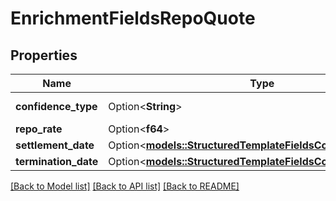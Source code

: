# EnrichmentFieldsRepoQuote

## Properties

Name | Type | Description | Notes
------------ | ------------- | ------------- | -------------
**confidence_type** | Option<**String**> | Confidence level | [optional]
**repo_rate** | Option<**f64**> | Rate | [optional]
**settlement_date** | Option<[**models::StructuredTemplateFieldsCommonFieldsDate**](structured_template_fields_common_fields_date.md)> |  | [optional]
**termination_date** | Option<[**models::StructuredTemplateFieldsCommonFieldsDate**](structured_template_fields_common_fields_date.md)> |  | [optional]

[[Back to Model list]](../README.md#documentation-for-models) [[Back to API list]](../README.md#documentation-for-api-endpoints) [[Back to README]](../README.md)


